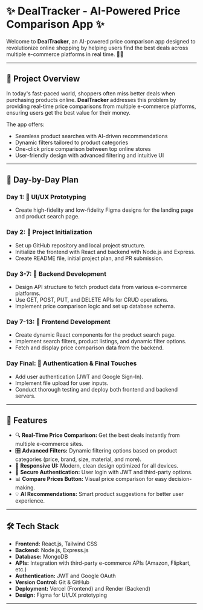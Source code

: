 # ✨ DealTracker - AI-Powered Price Comparison App ✨

Welcome to **DealTracker**, an AI-powered price comparison app designed to revolutionize online shopping by helping users find the best deals across multiple e-commerce platforms in real time. 🛒💸

---

## 🌟 Project Overview

In today's fast-paced world, shoppers often miss better deals when purchasing products online. **DealTracker** addresses this problem by providing real-time price comparisons from multiple e-commerce platforms, ensuring users get the best value for their money.

The app offers:
- Seamless product searches with AI-driven recommendations
- Dynamic filters tailored to product categories
- One-click price comparison between top online stores
- User-friendly design with advanced filtering and intuitive UI

---


## 📅 Day-by-Day Plan

### **Day 1:** 🎨 UI/UX Prototyping  
- Create high-fidelity and low-fidelity Figma designs for the landing page and product search page.

### **Day 2:** 🔧 Project Initialization  
- Set up GitHub repository and local project structure.
- Initialize the frontend with React and backend with Node.js and Express.
- Create README file, initial project plan, and PR submission.

### **Day 3-7:** 📡 Backend Development  
- Design API structure to fetch product data from various e-commerce platforms.
- Use GET, POST, PUT, and DELETE APIs for CRUD operations.
- Implement price comparison logic and set up database schema.

### **Day 7-13:** 🧩 Frontend Development  
- Create dynamic React components for the product search page.
- Implement search filters, product listings, and dynamic filter options.
- Fetch and display price comparison data from the backend.

### **Day Final:** 🔑 Authentication & Final Touches  
- Add user authentication (JWT and Google Sign-In).
- Implement file upload for user inputs.
- Conduct thorough testing and deploy both frontend and backend servers.

---

## 🚀 Features

- 🔍 **Real-Time Price Comparison:** Get the best deals instantly from multiple e-commerce sites.
- 🎛️ **Advanced Filters:** Dynamic filtering options based on product categories (price, brand, size, material, and more).
- 📱 **Responsive UI:** Modern, clean design optimized for all devices.
- 🔑 **Secure Authentication:** User login with JWT and third-party options.
- 📊 **Compare Prices Button:** Visual price comparison for easy decision-making.
- 💡 **AI Recommendations:** Smart product suggestions for better user experience.

---

## 🛠️ Tech Stack

- **Frontend:** React.js, Tailwind CSS
- **Backend:** Node.js, Express.js
- **Database:** MongoDB
- **APIs:** Integration with third-party e-commerce APIs (Amazon, Flipkart, etc.)
- **Authentication:** JWT and Google OAuth
- **Version Control:** Git & GitHub
- **Deployment:** Vercel (Frontend) and Render (Backend)
- **Design:** Figma for UI/UX prototyping

---

